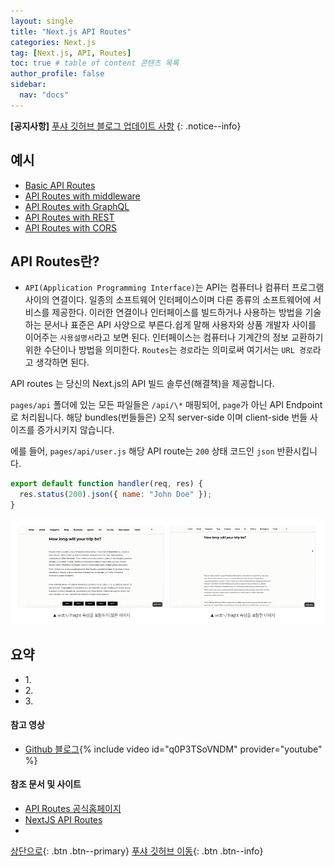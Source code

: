 ```yaml
---
layout: single
title: "Next.js API Routes"
categories: Next.js
tag: [Next.js, API, Routes]
toc: true # table of content 콘텐츠 목록
author_profile: false
sidebar:
  nav: "docs"
---
```


**[공지사항]** [푸샤 깃허브 블로그 업데이트 사항](https://github.com/de24world/de24world.github.io)
{: .notice--info}

<div class="notice">
<h2>예시</h2>
<ul>
  <li><a href="https://github.com/vercel/next.js/tree/canary/examples/api-routes">Basic API Routes </a></li>
  <li><a href="https://github.com/vercel/next.js/tree/canary/examples/api-routes-middleware">API Routes with middleware </a></li>
  <li><a href="https://github.com/vercel/next.js/tree/canary/examples/api-routes-graphql">API Routes with GraphQL </a></li>
  <li><a href="https://github.com/vercel/next.js/tree/canary/examples/api-routes-rest">API Routes with REST </a></li>
  <li><a href="https://github.com/vercel/next.js/tree/canary/examples/api-routes-cors">API Routes with CORS </a></li>

</ul>
</div>

## API Routes란?

- `API(Application Programming Interface)`는 API는 컴퓨터나 컴퓨터 프로그램 사이의 연결이다. 일종의 소프트웨어 인터페이스이며 다른 종류의 소프트웨어에 서비스를 제공한다. 이러한 연결이나 인터페이스를 빌드하거나 사용하는 방법을 기술하는 문서나 표준은 API 사양으로 부른다.쉽게 말해 사용자와 상품 개발자 사이를 이어주는 `사용설명서`라고 보면 된다. 인터페이스는 컴퓨터나 기계간의 정보 교환하기 위한 수단이나 방법을 의미한다. `Routes`는 `경로`라는 의미로써 여기서는 `URL 경로`라고 생각하면 된다.

API routes 는 당신의 Next.js의 API 빌드 솔루션(해결책)을 제공합니다.

`pages/api` 폴더에 있는 모든 파일들은 `/api/\*` 매핑되어, `page`가 아닌 API Endpoint 로 처리됩니다. 해당 bundles(번들들은) 오직 server-side 이며 client-side 번들 사이즈를 증가시키지 않습니다.

에를 들어, `pages/api/user.js` 해당 API route는 `200` 상태 코드인 `json` 반환시킵니다.

```js
export default function handler(req, res) {
  res.status(200).json({ name: "John Doe" });
}
```

<img src="/assets/images/CLS/width_height.gif" />

<div class="notice--success">
<h2>요약</h2>
<ul>
  <li>1. </li>
  <li>2. </li>
  <li>3. </li>
</ul>
</div>

#### 참고 영상

- [Github 블로그](https://youtu.be/q0P3TSoVNDM){% include video id="q0P3TSoVNDM" provider="youtube" %}

#### 참조 문서 및 사이트

- [API Routes 공식홈페이지](https://nextjs.org/docs/api-routes/introduction)
- [NextJS API Routes](https://serzhul.io/REACT/nextjs-api-routes/)
- [](https://ohhako.github.io/kimhako/articles/2020-11/Nextjs-attractive-post)

[상단으로](#svg-란){: .btn .btn--primary}
[푸샤 깃허브 이동](https://github.com/de24world){: .btn .btn--info}
